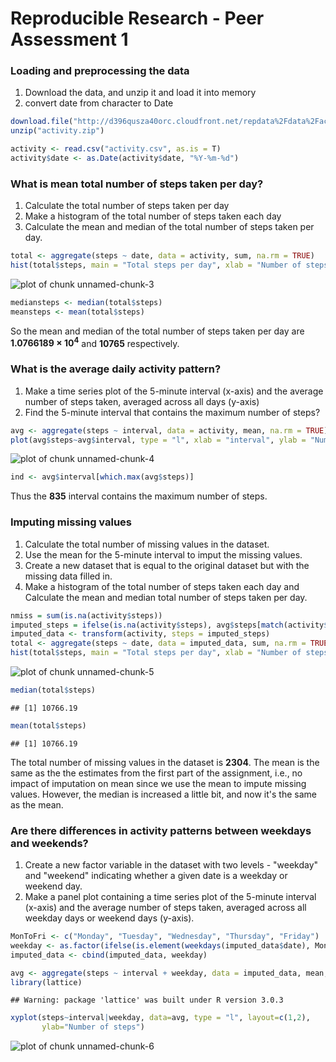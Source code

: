 Reproducible Research - Peer Assessment 1
========================================================
### Loading and preprocessing the data
1. Download the data, and unzip it and load it into memory
2. convert date from character to Date


```r
download.file("http://d396qusza40orc.cloudfront.net/repdata%2Fdata%2Factivity.zip","activity.zip")
unzip("activity.zip")

activity <- read.csv("activity.csv", as.is = T)
activity$date <- as.Date(activity$date, "%Y-%m-%d")
```


### What is mean total number of steps taken per day?
1. Calculate the total number of steps taken per day
2. Make a histogram of the total number of steps taken each day
3. Calculate the mean and median of the total number of steps taken per day.


```r
total <- aggregate(steps ~ date, data = activity, sum, na.rm = TRUE)
hist(total$steps, main = "Total steps per day", xlab = "Number of steps")
```

![plot of chunk unnamed-chunk-3](figure/unnamed-chunk-3-1.png) 

```r
mediansteps <- median(total$steps)
meansteps <- mean(total$steps)
```
So the mean and median of the total number of steps taken per day are **1.0766189 &times; 10<sup>4</sup>** and **10765** respectively.

### What is the average daily activity pattern?
1. Make a time series plot of the 5-minute interval (x-axis) and the average number of steps taken, averaged across all days (y-axis)
2. Find the 5-minute interval that contains the maximum number of steps?


```r
avg <- aggregate(steps ~ interval, data = activity, mean, na.rm = TRUE)
plot(avg$steps~avg$interval, type = "l", xlab = "interval", ylab = "Number of steps", main = "Average number of steps across all days")
```

![plot of chunk unnamed-chunk-4](figure/unnamed-chunk-4-1.png) 

```r
ind <- avg$interval[which.max(avg$steps)]
```
Thus the **835** interval contains the maximum number of steps.

### Imputing missing values
1. Calculate the total number of missing values in the dataset.
2. Use the mean for the 5-minute interval to imput the missing values.
3. Create a new dataset that is equal to the original dataset but with the missing data filled in.
4. Make a histogram of the total number of steps taken each day and Calculate the mean and median total number of steps taken per day. 


```r
nmiss = sum(is.na(activity$steps))
imputed_steps = ifelse(is.na(activity$steps), avg$steps[match(activity$interval, avg$interval)], activity$steps)
imputed_data <- transform(activity, steps = imputed_steps)
total <- aggregate(steps ~ date, data = imputed_data, sum, na.rm = TRUE)
hist(total$steps, main = "Total steps per day", xlab = "Number of steps")
```

![plot of chunk unnamed-chunk-5](figure/unnamed-chunk-5-1.png) 

```r
median(total$steps)
```

```
## [1] 10766.19
```

```r
mean(total$steps)
```

```
## [1] 10766.19
```

The total number of missing values in the dataset is **2304**.
The mean is the same as the the estimates from the first part of the assignment, i.e., no impact of imputation on mean since we use the mean to impute missing values.
However, the median is increased a little bit, and now it's the same as the mean.

### Are there differences in activity patterns between weekdays and weekends?
1. Create a new factor variable in the dataset with two levels - "weekday" and "weekend" indicating whether a given date is a weekday or weekend day.
2. Make a panel plot containing a time series plot of the 5-minute interval (x-axis) and the average number of steps taken, averaged across all weekday days or weekend days (y-axis). 


```r
MonToFri <- c("Monday", "Tuesday", "Wednesday", "Thursday", "Friday")
weekday <- as.factor(ifelse(is.element(weekdays(imputed_data$date), MonToFri), "weekday", "weekend"))
imputed_data <- cbind(imputed_data, weekday)

avg <- aggregate(steps ~ interval + weekday, data = imputed_data, mean, na.rm = TRUE)
library(lattice)
```

```
## Warning: package 'lattice' was built under R version 3.0.3
```

```r
xyplot(steps~interval|weekday, data=avg, type = "l", layout=c(1,2),
       ylab="Number of steps")
```

![plot of chunk unnamed-chunk-6](figure/unnamed-chunk-6-1.png) 
